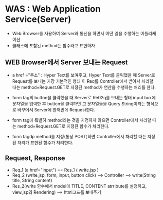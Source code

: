 # WAS : Web Application Service(Server)
* Web Browser를 사용하여 Server와 통신을 하면서 어떤 일을 수행하는 어플리케이션
* 클래스에 포함된 method는 함수라고 표현하자 
## WEB Browser에서 Server 보내는 Request
* a href ="주소" : Hyper Text를 보여주고, Hyper Text를 클릭했을 때 Server로 
Request를 보내는 가장 기본적인 형태 
이 Req를 Controller에서 받아서 처리할 때는 method=Request.GET로 지정된
method가 연산을 수행하는 처리를 한다.

* form tag의 button을 클릭했을 때 Server로 Re02q를 보내는 형태
input box에 문자열을 입력한 후 button을 클릭하면 그 문자열들을 Query String이라는
형식으로 바꾸어서 Server에 한꺼번에 Request한다. 

* form tag에 특별히 method라는 것을 지정하지 않으면
Controller에서 처리할 때는 method=Request.GET로 지정된 함수가 처리한다. 
* form tagdp method를 지정(통상 POST)하면
Controller에서 처리할 때는 지정된 처리가 표현된 함수가 처리한다. 

## Request, Response
* Req_1 (a href="input") == Res_1 ( write.jsp )
* Req_2 (write.jsp, form, input, button click) 
==> Controller 
==> write(String title, String content)
* Res_2(write 함수에서 model에 TITLE, CONTENT atrribute를 설정하고, view.jsp와 Rendering)
==> html코드를 보내주기

